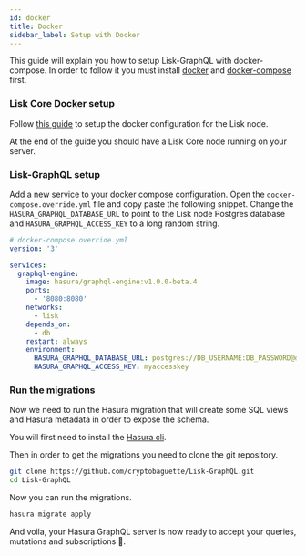 ```yaml
---
id: docker
title: Docker
sidebar_label: Setup with Docker
---
```


This guide will explain you how to setup Lisk-GraphQL with docker-compose. In order to follow it you must install [docker](https://www.docker.com/) and [docker-compose](https://docs.docker.com/compose/) first.

### Lisk Core Docker setup

Follow [this guide](https://lisk.io/documentation/lisk-core/setup/docker) to setup the docker configuration for the Lisk node.

At the end of the guide you should have a Lisk Core node running on your server.

### Lisk-GraphQL setup

Add a new service to your docker compose configuration. Open the `docker-compose.override.yml` file and copy paste the following snippet. Change the `HASURA_GRAPHQL_DATABASE_URL` to point to the Lisk node Postgres database and `HASURA_GRAPHQL_ACCESS_KEY` to a long random string.

```yml
# docker-compose.override.yml
version: '3'

services:
  graphql-engine:
    image: hasura/graphql-engine:v1.0.0-beta.4
    ports:
      - '8080:8080'
    networks:
      - lisk
    depends_on:
      - db
    restart: always
    environment:
      HASURA_GRAPHQL_DATABASE_URL: postgres://DB_USERNAME:DB_PASSWORD@db:5432/lisk
      HASURA_GRAPHQL_ACCESS_KEY: myaccesskey
```

### Run the migrations

Now we need to run the Hasura migration that will create some SQL views and Hasura metadata in order to expose the schema.

You will first need to install the [Hasura cli](https://docs.hasura.io/1.0/graphql/manual/hasura-cli/install-hasura-cli.html).

Then in order to get the migrations you need to clone the git repository.

```bash
git clone https://github.com/cryptobaguette/Lisk-GraphQL.git
cd Lisk-GraphQL
```

Now you can run the migrations.

```bash
hasura migrate apply
```

And voila, your Hasura GraphQL server is now ready to accept your queries, mutations and subscriptions 🎉.
